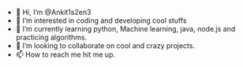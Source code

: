 - 👋 Hi, I’m @Ankit1s2en3
- 👀 I’m interested in coding and developing cool stuffs
- 🌱 I’m currently learning python, Machine learning, java, node.js and practicing algorithms.
- 💞️ I’m looking to collaborate on cool and crazy projects.
- 📫 How to reach me hit me up.
<!---
Ankit1s2en3/Ankit1s2en3 is a ✨ special ✨ repository because its `README.md` (this file) appears on your GitHub profile.
You can click the Preview link to take a look at your changes.
--->
